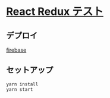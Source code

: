 # [React Redux テスト](https://redux-ec-4ac02.web.app)

## デプロイ

[firebase](https://redux-ec-4ac02.web.app)

## セットアップ

```
yarn install
yarn start
```
